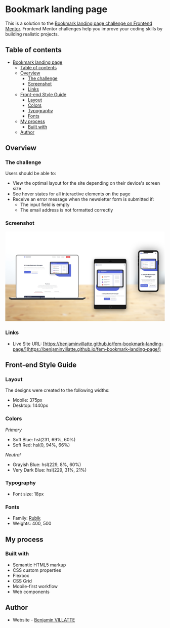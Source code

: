 # Bookmark landing page

This is a solution to the [Bookmark landing page challenge on Frontend Mentor](https://www.frontendmentor.io/challenges/bookmark-landing-page-5d0b588a9edda32581d29158). Frontend Mentor challenges help you improve your coding skills by building realistic projects. 

## Table of contents

- [Bookmark landing page](#bookmark-landing-page)
  - [Table of contents](#table-of-contents)
  - [Overview](#overview)
    - [The challenge](#the-challenge)
    - [Screenshot](#screenshot)
    - [Links](#links)
  - [Front-end Style Guide](#front-end-style-guide)
    - [Layout](#layout)
    - [Colors](#colors)
    - [Typography](#typography)
    - [Fonts](#fonts)
  - [My process](#my-process)
    - [Built with](#built-with)
  - [Author](#author)


## Overview

### The challenge

Users should be able to:

- View the optimal layout for the site depending on their device's screen size
- See hover states for all interactive elements on the page
- Receive an error message when the newsletter form is submitted if:
  - The input field is empty
  - The email address is not formatted correctly

### Screenshot

![](./screenshot.jpg)


### Links

- Live Site URL: [https://benjaminvillatte.github.io/fem-bookmark-landing-page/](https://benjaminvillatte.github.io/fem-bookmark-landing-page/)

## Front-end Style Guide

### Layout

The designs were created to the following widths:

- Mobile: 375px
- Desktop: 1440px

### Colors

_Primary_

- Soft Blue: hsl(231, 69%, 60%)
- Soft Red: hsl(0, 94%, 66%)

_Neutral_

- Grayish Blue: hsl(229, 8%, 60%)
- Very Dark Blue: hsl(229, 31%, 21%)

### Typography

- Font size: 18px

### Fonts

- Family: [Rubik](https://fonts.google.com/specimen/Rubik)
- Weights: 400, 500

## My process

### Built with

- Semantic HTML5 markup
- CSS custom properties
- Flexbox
- CSS Grid
- Mobile-first workflow
- Web components


## Author

- Website - [Benjamin VILLATTE](https://benjaminvillatte.fr)

